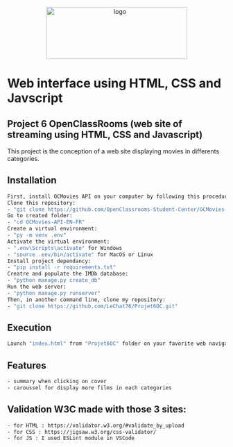 <p align="center">
 <img width="325" alt="logo" src="https://user-images.githubusercontent.com/119883313/234912169-1855ec76-3ad7-43d7-8966-1c126753902b.png" width="650" height="120">
</p>

# Web interface using HTML, CSS and Javscript
## Project 6 OpenClassRooms (web site of streaming using HTML, CSS and Javascript)
This project is the conception of a web site displaying movies in differents
 categories.
## Installation
```sh
First, install OCMovies API on your computer by following this procedure:
Clone this repository:
- "git clone https://github.com/OpenClassrooms-Student-Center/OCMovies-API-EN-FR.git"
Go to created folder:
- "cd OCMovies-API-EN-FR"
Create a virtual environment:
- "py -m venv .env"
Activate the virtual environment:
- ".env\Scripts\activate" for Windows
- "source .env/bin/activate" for MacOS or Linux
Install project dependancy:
- "pip install -r requirements.txt"
Creatre and populate the IMDb database:
- "python manage.py create_db"
Run the web server:
- "python manage.py runserver"
Then, in another command line, clone my repository:
- "git clone https://github.com/LeChat76/Projet6OC.git"

```
## Execution
```sh
Launch "index.html" from "Projet6OC" folder on your favorite web navigator.
```
## Features
```sh
- summary when clicking on cover
- caroussel for display more films in each categories
```

## Validation W3C made with those 3 sites:
```sh
- for HTML : https://validator.w3.org/#validate_by_upload
- for CSS : https://jigsaw.w3.org/css-validator/
- for JS : I used ESLint module in VSCode
```
